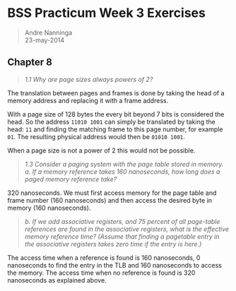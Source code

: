 # BSS Practicum Week 3 Exercises

> Andre Nanninga  
> 23-may-2014  

## Chapter 8

> _1.1 Why are page sizes always powers of 2?_

The translation between pages and frames is done by taking the head of a memory address and replacing it with a frame address.

With a page size of 128 bytes the every bit beyond 7 bits is considered the head. So the address `11010 1001` can simply be translated by taking the head: `11` and finding the matching frame to this page number, for example `01`. The resulting physical address would then be `01010 1001`. 

When a page size is not a power of 2 this would not be possible.

> _1.3 Consider a paging system with the page table stored in memory._
> _a. If a memory reference takes 160 nanoseconds, how long does a paged memory reference take?_

320 nanoseconds. We must first access memory for the page table and frame number (160 nanoseconds) and then access the desired byte in memory (160 nanoseconds).

> _b. If we add associative registers, and 75 percent of all page-table references are found in the associative registers, what is the effective memory reference time? (Assume that finding a pagetable entry in the associative registers takes zero time if the entry is here.)_

The access time when a reference is found is 160 nanoseconds, 0 nanoseconds to find the entry in the TLB and 160 nanoseconds to access the memory. The access time when no reference is found is 320 nanoseconds as explained above. 